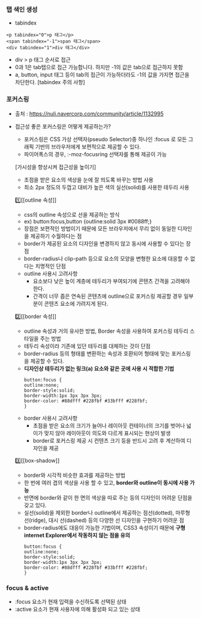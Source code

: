 <!--
2.	접근성 고려
이제 접근성을 고려해 볼까요.
접근성 검수는 IE를 기준으로 합니다.
접근성 심사 업체가  PC는 IE를 기준으로 하고 있습니다.

1 a, button, input 요소는 키보드 tab으로 접근이 가능 해야 합니다.
2. a, button, input 요소는 포커스(초점)가 갔을 때 표시가 되어야 합니다.
- 보통 reset.css 에서 디자인 적으로 outline을 제거하는데
해당 요소들에는 outline이든 , border든 포커스가 갔을 때 해 요소에 표시가 되여야 합니다.
3. section—testimonials  인디게이터, 추가할 버튼도 키보드로 접근 가능 및 기능 구현이 되어야 합니다.
4. section—team도 현재는 마우스로만 접근 가능합니다. 키보드 접근으로 해당 기능 사용할 수 있게 해주세요. -->


### 탭 색인 생성
- tabindex

```
<p tabindex="0">p 태그</p>
<span tabindex="-1">span 태그</span>
<div tabindex="1">div 태그</div>
```

- div > p 태그 순서로 접근
- 0과 1은 tab탭으로 접근 가능합니다. 하지만 -1의 값은 tab으로 접근하지 못함
- a, button, input 태그 등이 tab의 접근이 가능하더라도 -1의 값을 가지면 접근을 차단한다.
[tabindex 주의 사항]


### 포커스링
- 출처 : https://nuli.navercorp.com/community/article/1132995
- 접근성 좋은 포커스링은 어떻게 제공하는가?
  - 포커스링은 CSS 가상 선택자(pseudo Selector)중 하나인 :focus 로 모든 그래픽 기반의 브라우저에게 보편적으로 제공할 수 있다.
  - 파이어폭스의 경우, :-moz-focusring 선택자를 통해 제공이 가능

  [가시성을 향상시켜 접근성을 높이기]
  - 초점을 받은 요소의 색상을 눈에 잘 띄도록 바꾸는 방법 사용
  - 최소 2px 정도의 두껍고 대비가 높은 색의 실선(solid)를 사용한 테두리 사용

  :one:[[outline 속성]]
    - css의 outline 속성으로 선을 제공하는 방식
    - ex) button:focus,button {outline:solid 3px #0088ff;}
    - 장점은 보편적인 방법이기 때문에 모든 브라우저에서 무리 없이 동일한 디자인을 제공하기 수월하다는 점
    - border가 제공된 요소의 디자인을 변경하지 않고 동시에 사용할 수 있다는 장점
    - border-radius나 clip-path 등으로 요소의 모양을 변형한 요소에 대응할 수 없다는 치명적인 단점
    - outline 사용시 고려사항
      - 요소보다 낮은 높이 계층에 테두리가 부여되기에 콘텐츠 간격을 고려해야 한다.
      - 간격이 너무 좁은 연속된 콘텐츠에 outline으로 포커스링 제공할 경우 일부분이 콘텐츠 요소에 가려지게 된다.



  :two:[[border 속성]]
    - outline 속성과 거의 유사한 방법, Border 속성을 사용하여 포커스링 테두리 스타일을 주는 방법
    - 테두리 속성이라 기존에 있던 테두리를 대체하는 것이 단점
    - border-radius 등의 형태를 변환하는 속성과 호환되어 형태에 맞는 포커스링을 제공할 수 있다.
    - __디자인상 테두리가 없는 링크(a) 요소와 같은 곳에 사용 시 적합한 기법__
      ```
      button:focus {
      outline:none;
      border-style:solid;
      border-width:1px 3px 3px 3px;
      border-color: #88dfff #228fbf #33bfff #228fbf;
      }
      ```
    - border 사용시 고려사항
      - 초점을 받은 요소의 크기가 늘어나 레이아웃 컨테이너의 크기를 벗어나 넓이가 맞지 않아 레이아웃이 의도와 다르게 표시되는 현상이 발생
      - border로 포커스링 제공 시 컨텐츠 크기 등을 반드시 고려 후 계산하여 디자인을 제공

  :three:[[box-shadow]]
    - border와 시각적 비슷한 효과를 제공하는 방법
    - 한 번에 여러 겹의 색상을 사용 할 수 있고, __border와 outline이 동시에 사용 가능__
    - 반면에 border와 같이 한 면의 색상을 따로 주는 등의 디자인이 어려운 단점을 갖고 있다.
    - 실선(solid)을 제외한 border나 outline에서 제공하는 점선(dotted), 마루형 선(ridge), 대시 선(dashed) 등의 다양한 선 디자인을 구현하기 어려운 점
    - border-radius에도 대응이 가능한 기법이며, CSS3 속성이기 때문에 __구형 internet Explorer에서 작동하지 않는 점을 유의__
      ```
      button:focus {
      outline:none;
      border-style:solid;
      border-width:1px 3px 3px 3px;
      border-color: #88dfff #228fbf #33bfff #228fbf;
      }
      ```

### focus & active
- :focus 요소가 현재 입력을 수신하도록 선택된 상태
- :active 요소가 현재 사용자에 의해 활성화 되고 있는 상태